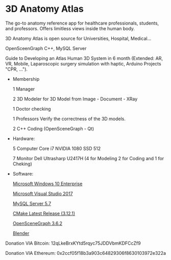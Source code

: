 # 3D Anatomy Atlas
The go-to anatomy reference app for healthcare professionals, students, and professors. Offers limitless views inside the human body.

3D Anatomy Atlas is open source for Universities, Hospital, Medical...

OpenSceenGraph C++, MySQL Server

Guide to Developing an Atlas Human 3D System in 6 month (Extended: AR, VR, Mobile, Laparoscopic surgery simulation with haptic, Arduino Projects "CPR, ...").

- Membership

  1 Manager
  
  2 3D Modeler for 3D Model from Image - Document - XRay

  1 Doctor checking

  1 Professors Verify the correctness of the 3D models.

  2 C++ Coding (OpenSceneGraph - Qt)
  
- Hardware:

  5 Computer Core i7 NVIDIA 1080 SSD 512

  7 Monitor Dell Ultrasharp U2417H (4 for Modeling 2 for Coding and 1 for Cheking)
  
- Software:
  
  <a href="https://www.microsoft.com/en-us/software-download/windows10">Microsoft Windows 10 Enterprise</a>
  
  <a href="https://visualstudio.microsoft.com/downloads/">Microsoft Visual Studio 2017</a>
  
  <a href="https://dev.mysql.com/downloads/mysql/">MySQL Server 5.7</a>
  
  <a href="https://cmake.org/files/v3.12/cmake-3.12.1-win64-x64.zip">CMake Latest Release (3.12.1)</a>
  
  <a href="https://github.com/openscenegraph/OpenSceneGraph/tree/OpenSceneGraph-3.6.2">OpenSceneGraph 3.6.2</a>
  
  <a href="https://www.blender.org/download/">Blender</a>
  
  

Donation VIA Bitcoin: 12qLkeBrxKYtd5rqyc75JDDVbmKDFCcZf9

Donation VIA Ethereum: 0x2ccf05f18b3a903c64829306f8630103972e322a
